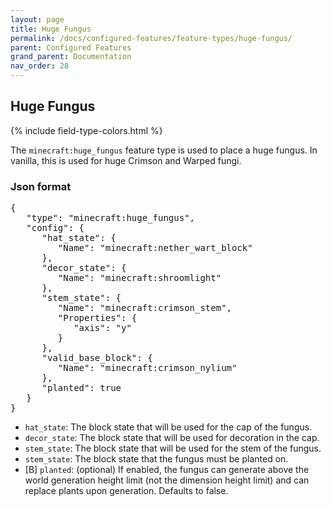 ```yaml
---
layout: page
title: Huge Fungus
permalink: /docs/configured-features/feature-types/huge-fungus/
parent: Configured Features
grand_parent: Documentation
nav_order: 28
---
```


## Huge Fungus

<head>
    {% include field-type-colors.html %}
</head>

The `minecraft:huge_fungus` feature type is used to place a huge fungus. In vanilla, this is used for huge Crimson and Warped fungi.

### Json format

<pre>
{
   "type": "minecraft:huge_fungus",
   "config": {
      "hat_state": {
         "Name": "minecraft:nether_wart_block"
      },
      "decor_state": {
         "Name": "minecraft:shroomlight"
      },
      "stem_state": {
         "Name": "minecraft:crimson_stem",
         "Properties": {
            "axis": "y"
         }
      },
      "valid_base_block": {
         "Name": "minecraft:crimson_nylium"
      },
      "planted": true
   }
}
</pre>

* `hat_state`: The block state that will be used for the cap of the fungus.
* `decor_state`: The block state that will be used for decoration in the cap.
* `stem_state`: The block state that will be used for the stem of the fungus.
* `stem_state`: The block state that the fungus must be planted on.
* ‌<or>[B]</or> `planted`: (optional) If enabled, the fungus can generate above the world generation height limit (not the dimension height limit) and can replace plants upon generation. Defaults to false.